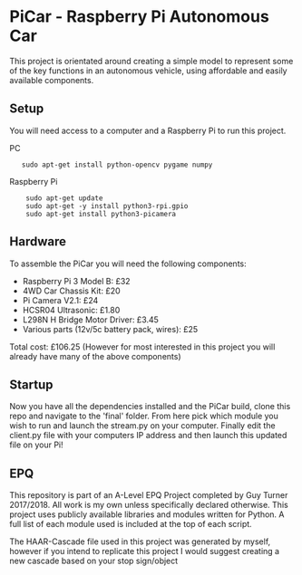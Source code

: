 # PiCar - Raspberry Pi Autonomous Car

This project is orientated around creating a simple model to represent some of the key functions in an autonomous vehicle, using affordable and easily available components.

## Setup
You will need access to a computer and a Raspberry Pi to run this project.

PC

       sudo apt-get install python-opencv pygame numpy 

Raspberry Pi

        sudo apt-get update
        sudo apt-get -y install python3-rpi.gpio
        sudo apt-get install python3-picamera

## Hardware
To assemble the PiCar you will need the following components:

* Raspberry Pi 3 Model B:  £32
* 4WD Car Chassis Kit: £20
* Pi Camera V2.1: £24
* HCSR04 Ultrasonic: £1.80
* L298N H Bridge Motor Driver: £3.45
* Various parts (12v/5c battery pack, wires): £25

Total cost: £106.25
(However for most interested in this project you will already have many of the above components)

## Startup
Now you have all the dependencies installed and the PiCar build, clone this repo and navigate to the 'final' folder. From here pick which module you wish to run and launch the stream.py on your computer. Finally edit the client.py file with your computers IP address and then launch this updated file on your Pi!


## EPQ
This repository is part of an A-Level EPQ Project completed by Guy Turner 2017/2018. All work is my own unless specifically declared otherwise.
This project uses publicly available libraries and modules written for Python. A full list of each module used is included at the top of each script.

The HAAR-Cascade file used in this project was generated by myself, however if you intend to replicate this project I would suggest creating a new cascade based on your stop sign/object
